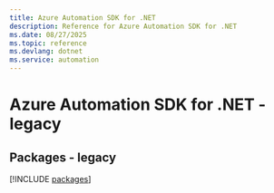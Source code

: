 ```yaml
---
title: Azure Automation SDK for .NET
description: Reference for Azure Automation SDK for .NET
ms.date: 08/27/2025
ms.topic: reference
ms.devlang: dotnet
ms.service: automation
---
```

# Azure Automation SDK for .NET - legacy
## Packages - legacy
[!INCLUDE [packages](automation-index.md)]